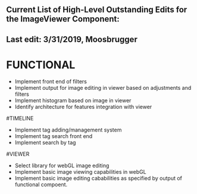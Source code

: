 ## Current List of High-Level Outstanding Edits for the ImageViewer Component:
## Last edit: 3/31/2019, Moosbrugger

# FUNCTIONAL
* Implement front end of filters
* Implement output for image editing in viewer based on adjustments and filters
* Implement histogram based on image in viewer
* Identify architecture for features integration with viewer

#TIMELINE
* Implement tag adding/management system
* Implement tag search front end
* Implement search by tag

#VIEWER
* Select library for webGL image editing
* Implement basic image viewing capabilities in webGL
* Implement basic image editing cababilities as specified by output of functional compoent.